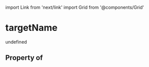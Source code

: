 import Link from 'next/link'
import Grid from '@components/Grid'

# targetName

undefined

## Property of



